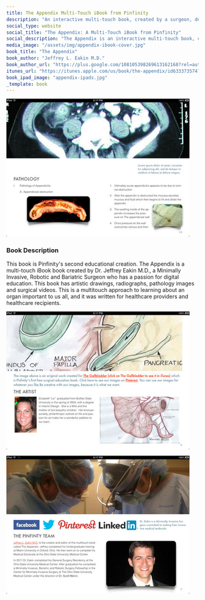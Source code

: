```yaml
---
title: The Appendix Multi-Touch iBook from Pinfinity
description: "An interactive multi-touch book, created by a surgeon, detailing the human Appendix with artistic drawings, radiographs, pathology, and video, all in the iBooks format."
social_type: website
social_title: "The Appendix: A Multi-Touch iBook from Pinfinity"
social_description: "The Appendix is an interactive multi-touch book, created by a surgeon, detailing the human Appendix with artistic drawings, radiographs, pathology, and video, all in the iBooks format."
media_image: "/assets/img/appendix-ibook-cover.jpg" 
book_title: "The Appendix"
book_author: "Jeffrey L. Eakin M.D."
book_author_url: "https://plus.google.com/108105398269613162168?rel=author"
itunes_url: "https://itunes.apple.com/us/book/the-appendix/id633373574?mt=11&uo=4"
book_ipad_image: "appendix-ipads.jpg"
_template: book
---
```


<div class="row">
	<p class="item book-screenshot section boxa">
		<img src="/assets/img/appendix-ibook-screenshot-1.jpg" />
	</p>
	<div class="item book-description section boxb">
		<h3 class="head light">Book Description</h3>
		<p>
		This book is Pinfinity's second educational creation. The Appendix is a
		<span itemprop="bookFormat">multi-touch iBook</span> book created by Dr. Jeffrey Eakin M.D., a Minimally Invasive, Robotic and Bariatric Surgeon who has a passion for digital education. This book has artistic drawings, radiographs, pathology images and surgical videos. This is a multitouch approach to learning about an organ important to us all, and it was written for healthcare providers and healthcare recipients.</p>
	</div>
</div>
<div class="row">
	<p class="item book-screenshot section boxa">
		<img src="/assets/img/appendix-ibook-screenshot-3.jpg" />
	</p>
	<p class="item book-screenshot section boxb">
		<img src="/assets/img/appendix-ibook-screenshot-4.jpg" />
	</p>
</div>
